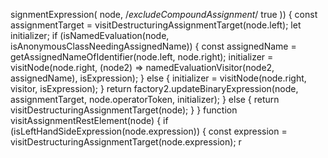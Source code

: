 signmentExpression(
      node,
      /*excludeCompoundAssignment*/
      true
    )) {
      const assignmentTarget = visitDestructuringAssignmentTarget(node.left);
      let initializer;
      if (isNamedEvaluation(node, isAnonymousClassNeedingAssignedName)) {
        const assignedName = getAssignedNameOfIdentifier(node.left, node.right);
        initializer = visitNode(node.right, (node2) => namedEvaluationVisitor(node2, assignedName), isExpression);
      } else {
        initializer = visitNode(node.right, visitor, isExpression);
      }
      return factory2.updateBinaryExpression(node, assignmentTarget, node.operatorToken, initializer);
    } else {
      return visitDestructuringAssignmentTarget(node);
    }
  }
  function visitAssignmentRestElement(node) {
    if (isLeftHandSideExpression(node.expression)) {
      const expression = visitDestructuringAssignmentTarget(node.expression);
      r